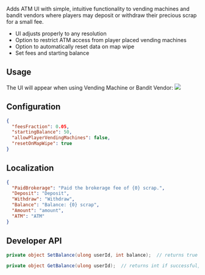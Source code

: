 Adds ATM UI with simple, intuitive functionality to vending machines and bandit vendors where players may deposit or withdraw their precious scrap for a small fee.

* UI adjusts properly to any resolution
* Option to restrict ATM access from player placed vending machines
* Option to automatically reset data on map wipe
* Set fees and starting balance


## Usage
The UI will appear when using Vending Machine or Bandit Vendor:
![](https://i.imgur.com/iQdHX7A.png)


## Configuration
```json
{
  "feesFraction": 0.05,
  "startingBalance": 50,
  "allowPlayerVendingMachines": false,
  "resetOnMapWipe": true
}
```


## Localization
```json
{
  "PaidBrokerage": "Paid the brokerage fee of {0} scrap.",
  "Deposit": "Deposit",
  "Withdraw": "Withdraw",
  "Balance": "Balance: {0} scrap",
  "Amount": "amount",
  "ATM": "ATM"
}
```


## Developer API
```csharp
private object SetBalance(ulong userId, int balance);  // returns true if successful, else null

private object GetBalance(ulong userId);  // returns int if successful, else null
```
